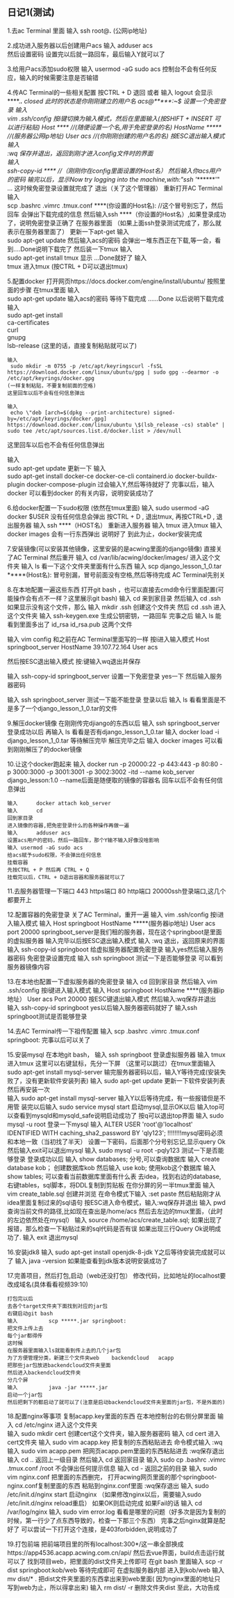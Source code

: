 ## 日记1(测试)

1.去ac Terminal 里面 输入 
    ssh root@**.**	(公网ip地址)

2.成功进入服务器以后创建用户acs 
   输入
    adduser acs     
   然后设置密码
   设置完以后就一路回车，最后输入Y就可以了

3.给用户acs添加sudo权限
  输入 
    usermod -aG sudo acs
  控制台不会有任何反应，输入的时候需要注意是否输错

4.传AC Terminal的一些相关配置
   按CTRL + D 退回 或者 输入 logout
   会显示****.****.*** closed
   此时的状态是你刚刚建立的用户名 acs@*****:~$ 
   设置一个免密登录
   输入   		
    vim .ssh/config
   按i键切换为输入模式，然后在里面输入(按SHIFT + INSERT 可以进行粘贴)
    Host ****					//(随便设置一个名,用于免密登录的名)
    HostName *****			//(服务器公网ip地址) 
    User acs				//(你刚刚创建的用户名的名)
   按ESC退出输入模式
   输入			
    :wq
   保存并退出，返回到刚才进入config文件时的界面				
   输入                    
    ssh-copy-id ****        //（刚刚你在config里面设置的Host名）
   然后输入你acs用户的密码
   输完以后，显示Now try logging into the machine,with:"ssh '*******'" ...
   这时候免密登录设置就完成了
   退出（关了这个管理器）
   重新打开AC Terminal
   输入   
    scp .bashrc .vimrc .tmux.conf ****(你设置的Host名):     //这个冒号别忘了，然后回车
   会弹出下载完成的信息
   然后输入ssh ****（你设置的Host名）,如果登录成功了，说明免密登录正确了
   在服务器里面     （如果上面ssh登录测试完成了，那么就表示在服务器里面了）
   更新一下apt-get
   输入                    
    sudo apt-get update
   然后输入acs的密码
   会弹出一堆东西正在下载,等一会，看到....Done说明下载完了
   然后装一下tmux
   输入                     
    sudo apt-get install tmux
   显示 ...Done就好了
   输入                     
    tmux
   进入tmux             (按CTRL + D可以退出tmux)

5.配置docker
   打开网页https://docs.docker.com/engine/install/ubuntu/
   按照里面的步骤
   在tmux里面
   输入			  
    sudo apt-get update
   输入acs的密码
   等待下载完成
   ......Done 以后说明下载完成
   输入                      
    sudo apt-get install \
    ca-certificates \
    curl \
    gnupg \
    lsb-release
   (这里的话，直接复制粘贴就可以了)
   
    输入                      
     sudo mkdir -m 0755 -p /etc/apt/keyringscurl -fsSL https://download.docker.com/linux/ubuntu/gpg | sudo gpg --dearmor -o /etc/apt/keyrings/docker.gpg
    (一样复制粘贴，不要复制前面的空格)
    这里回车以后不会有任何信息弹出

    输入                      
     echo \"deb [arch=$(dpkg --print-architecture) signed-by=/etc/apt/keyrings/docker.gpg] https://download.docker.com/linux/ubuntu \$(lsb_release -cs) stable" | sudo tee /etc/apt/sources.list.d/docker.list > /dev/null
   这里回车以后也不会有任何信息弹出  

   输入                     
     sudo apt-get update
   更新一下
   输入                     
     sudo apt-get install docker-ce docker-ce-cli containerd.io docker-buildx-plugin docker-compose-plugin
   过会输入Y,然后等待就好了
   完事以后，输入    docker
   可以看到docker 的有关内容，说明安装成功了

6.给docker配置一下sudo权限
   (依然在tmux里面)
   输入 
    sudo usermod -aG docker $USER
   没有任何信息会弹出
   按CTRL + D , 退出tmux,
   再按CTRL+D , 退出服务器
   输入			ssh ****（HOST名）
   重新进入服务器
   输入                    tmux
   进入tmux
   输入                     docker images
   会有一行东西弹出  说明好了
   到此为止，docker安装完成

7.安装镜像(可以安装其他镜像，这里安装的是acwing里面的django镜像)
   直接关了AC Terminal
   然后重开
   输入			cd /var/lib/acwing/docker/images/
   进入这个文件夹
   输入			ls
   看一下这个文件夹里面有什么东西
   输入			scp django_lesson_1_0.tar *****(Host名):
   冒号别漏，冒号前面没有空格,然后等待完成
   AC Terminal先别关
   

8.在本地配置一遍这些东西
   打开git bash ，也可以直接去cmd命令行里面配置(可能操作会有点不一样？这里展示git bash)
   输入			cd
   来到家目录
   然后输入             cd .ssh
   如果显示没有这个文件，那么
   输入    		mkdir .ssh
   创建这个文件夹
   然后			cd .ssh
   进入这个文件夹
   输入			ssh-keygen.exe
   生成公钥密钥，一路回车
   完事之后
   输入 		ls
   能看到里面多出了 id_rsa     id_rsa.pub
   这两个文件
   
   输入           	vim config
   和之前在AC Terminal里面写的一样
   按i进入输入模式
   Host springboot_server
        HostName 39.107.72.164
        User acs
  
   然后按ESC退出输入模式
   按:键输入wq退出并保存
   
   输入			ssh-copy-id springboot_server
   设置一下免密登录
   yes一下 
   然后输入服务器密码

  输入			ssh springboot_server
  测试一下能不能登录
  登录以后
  输入			ls
  看看里面是不是多了一个django_lesson_1_0.tar的文件
   

9.解压docker镜像
   在刚刚传完djiango的东西以后
   输入			ssh springboot_server
   登录成功以后
   再输入		ls
   看看是否有django_lesson_1_0.tar
   输入			docker load -i django_lesson_1_0.tar
   等待解压完毕
   解压完毕之后
   输入			docker images
   可以看到刚刚解压了的docker镜像


10.让这个docker跑起来
    输入		docker run -p 20000:22 -p 443:443 -p 80:80 -p 3000:3000 -p 3001:3001 -p 3002:3002 -itd --name kob_server django_lesson:1.0
    --name后面是随便取的镜像的容器名
    回车以后不会有任何信息弹出

    输入		docker attach kob_server
    输入		cd
    回到家目录
    进入镜像的容器,把免密登录什么的各种操作再做一遍
    输入		adduser acs
    设置acs用户的密码，然后一路回车，那个Y输不输入好像没啥影响
    输入 usermod -aG sudo acs
    给acs赋予sudo权限，不会弹出任何信息
    挂载容器
    先按CTRL + P 然后再 CTRL + Q
    挂载完以后，CTRL + D退出容器和服务器就可以了
   
11.去服务器管理一下端口
     443 https端口 80 http端口  20000ssh登录端口,这几个都要开上

12.配置容器的免密登录
     关了AC Terminal，重开一遍
     输入		vim .ssh/config
     按i进入输入模式
     输入		Host springboot
        			HostName *****(服务器ip地址)
			User acs
			port 20000
     springboot_server是我们租的服务器，现在这个springboot是里面的虚拟服务器
     输入完毕以后按ESC退出输入模式
     输入		:wq
     退出，返回原来的界面
     输入		ssh-copy-id springboot
     给虚拟服务器配置免密登录
     输入yes然后输入服务器密码
     免密登录设置完成
     输入 ssh springboot 测试一下是否能够登录
     可以看到服务器镜像内容

13.在本地也配置一下虚拟服务器的免密登录
     输入		cd
     回到家目录
     然后输入		vim .ssh/config
     按i键进入输入模式
     输入		Host springboot
				HostName ****(服务器ip地址）
    				User acs
				Port 20000
     按ESC键退出输入模式
     然后输入:wq保存并退出	
     输入 ssh-copy-id springboot
     yes以后输入服务器密码就好了
     输入ssh springboot测试是否能够登录

14.去AC Terminal传一下祖传配置
     输入			scp .bashrc .vimrc .tmux.conf springboot:
     完事以后可以关了

15.安装mysql
    在本地git bash，
    输入			ssh springboot
    登录虚拟服务器
    输入			tmux
    进入tmux
    这里可以右键鼠标，先分一下屏
    （这里可以跳过）在tmux里面输入		sudo apt-get install mysql-server
    输完服务器密码以后，输入Y等待完成(安装失败了，没有更新软件安装列表)
    输入			sudo apt-get update
    更新一下软件安装列表
    然后再安装一次		
    输入			sudo apt-get install mysql-server
    输入Y以后等待完成，有一些报错但是不用管
    装完以后输入		sudo service mysql start
    启动mysql,显示OK以后
    输入top可以查看到mysqld和mysqld_safe说明启动成功了
    按q可以退出top界面
    输入			 sudo mysql -u root
    登录一下mysql
    输入			ALTER USER 'root'@'localhost' IDENTIFIED WITH caching_sha2_password BY 'qly123';
   											!!!!!!!!mysql密码必须和本地一致（当初找了半天）
    设置一下密码，后面那个分号别忘记,显示query Ok
    然后输入exit可以退出mysql
    输入			sudo mysql -u root -pqly123
    测试一下是否能够登录
    登录成功以后
    输入			show databases;
    分号,可以查询数据库
    输入			create database kob；
    创建数据库kob
    然后输入			use kob;
    使用kob这个数据库
    输入			show tables;
    可以查看当前数据库里面有什么表
    去idea，找到右边的database,右键tables，sql脚本，将DDL复制到剪贴板
    在你分屏的另一半tmux里面
    输入			vim create_table.sql
    创建并浏览
    在命令模式下输入	:set paste
    然后粘贴刚才从idea里面复制过来的sql语句
    按ESC进入命令模式，输入:wq保存并退出
    输入			pwd
    查询当前文件的路径,比如现在查出是/home/acs
    然后去左边的tmux里面，（此时的左边依然处在mysql）
    输入 			source /home/acs/create_table.sql;
    如果出现了报错，那么检查一下粘贴过来的sql代码是否有误
    如果出现三行Query Ok说明成功了.
    输入			exit
    退出mysql
    
16.安装jdk8
    输入			sudo apt-get install openjdk-8-jdk
    Y之后等待安装完成就可以了
    输入			java -version
    如果能查看到jdk版本说明安装成功了

17.完善项目，然后打包,启动（web还没打包）
    修改代码，比如地址的localhost要改成域名(具体看看视频39:10)

    打包完以后
    去各个target文件夹下面找到对应的jar包
    右键启动git bash
    输入			scp *****.jar springboot:
    把文件上传上去
    每个jar都得传
    这时候
    在服务器里面输入ls就能看到传上去的几个jar包
    为了方便管理分类，新建三个文件夹web    backendcloud   acapp
    把那些jar包放进backendcloud文件夹里面
    然后进入backendcloud文件夹
    分几个屏
    输入			java -jar *****.jar
    启动一个jar包
    然后把剩下的都启动了就可以了(注意是启动backendcloud文件夹里面的jar包，不是外面的)
    
18.配置nginx等事项
    复制acapp.key里面的东西
    在本地控制台的右侧分屏里面
    输入			cd /etc/nginx
    进入这个文件夹		
    输入			sudo mkdir cert
    创建cert这个文件夹，输入服务器密码
    输入			cd cert
    进入cert文件夹
    输入 			sudo vim acapp.key
    把复制的东西粘贴进去
    命令模式输入		:wq
    输入			sudo vim acapp.pem
    把网页acapp.pem里面的东西粘贴进去
    :wq保存退出
    输入			cd ..
    返回上一级目录
    然后输入			cd
    返回家目录
    输入			sudo cp .bashrc .vimrc .tmux.conf /root
    不会弹出任何提示信息
    输入			cd -
    返回之前的目录
    输入			sudo vim nginx.conf
    把里面的东西删完，
    打开acwing网页里面的那个springboot-nginx.conf复制里面的东西
    粘贴到nginx.conf里面
    :wq保存退出
    输入			sudo /etc/init.d/nginx start
    启动nginx			（如果修改nginx以后，需要输入sudo /etc/init.d/nginx reload重启）
    如果OK则启动完成
    如果Fail的话
    输入 			cd /var/log/nginx
    输入			sudo vim error.log
    看看是哪里的问题（好多次是因为复制的时候，第一行少了点东西导致的，检查一下那三个东西）
    完事之后nginx就算是配好了
    可以尝试一下打开这个连接，是403forbidden,说明成功了

19.打包前端
    把前端项目里的所有localhost:300*/这一串全部换成https://app4536.acapp.acwing.com.cn/api/
    然后去vue界面，build点击运行就可以了
    找到项目web，把里面的dist文件夹上传即可
    在git bash 里面输入	scp -r dist springboot:kob/web
    等待完成即可
    在虚拟服务器内部
    进入到kob/web
    输入			mv dist/* .
    把dist文件夹里面的东西拿出来到web里面( 因为nginx里面的地址只写到web为止，所以得拿出来)
    输入 			rm dist/ -r
    删除文件夹dist
    至此，大功告成
   

     